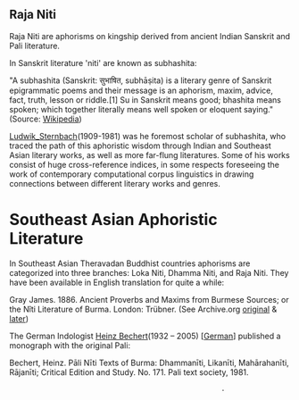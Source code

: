 ## Raja Niti

Raja Niti are aphorisms on kingship derived from ancient Indian Sanskrit and Pali literature. 
  
In Sanskrit literature 'niti' are known as subhashita: 

"A subhashita (Sanskrit: सुभाषित, subhāṣita) is a literary genre of Sanskrit epigrammatic poems 
and their message is an aphorism, maxim, advice, fact, truth, lesson or riddle.[1] 
Su in Sanskrit means good; bhashita means spoken; which together literally means well spoken or eloquent saying."
(Source: [Wikipedia](https://en.wikipedia.org/wiki/Subhashita)) 
                     
[Ludwik_Sternbach](https://en.wikipedia.org/wiki/Ludwik_Sternbach)(1909-1981) was he foremost scholar of subhashita, 
who traced the path of this aphoristic wisdom through Indian and Southeast Asian literary works,
as well as more far-flung literatures. Some of his works consist of huge cross-reference indices,
in some respects foreseeing the work of contemporary computational corpus linguistics 
in drawing connections between different literary works and genres. 

# Southeast Asian Aphoristic Literature

In Southeast Asian Theravadan Buddhist countries aphorisms are categorized into three branches:
Loka Niti, Dhamma Niti, and Raja Niti. They have been available in English translation for quite a while: 

Gray James. 1886. Ancient Proverbs and Maxims from Burmese Sources; or the Nı̂ti Literature of Burma. London: Trübner.
(See Archive.org [original](https://archive.org/details/dli.granth.110810) & [later](https://archive.org/details/ancientproverbs00graygoog))

The German Indologist [Heinz Bechert](https://en.wikipedia.org/wiki/Heinz_Bechert)(1932 – 2005) [[German](https://de.wikipedia.org/wiki/Heinz_Bechert)] published a monograph with the original Pali:

Bechert, Heinz. Pāli Nīti Texts of Burma: Dhammanīti, Likanīti, Mahārahanīti, Rājanīti; Critical Edition and Study. No. 171. Pali text society, 1981.






                                                         .                      
  
  
